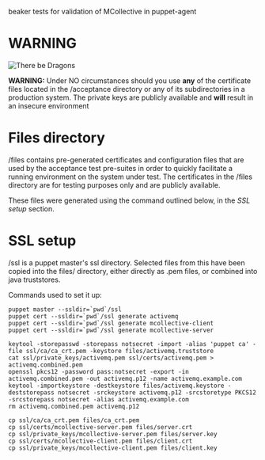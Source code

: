 beaker tests for validation of MCollective in puppet-agent

# WARNING

![There be Dragons](http://upload.wikimedia.org/wikipedia/commons/thumb/b/bc/Chinese_black_dragon.svg/235px-Chinese_black_dragon.svg.png)

**WARNING:** Under NO circumstances should you use **any** of the
certificate files located in the /acceptance directory or any of
its subdirectories in a production system. The private keys are
publicly available and **will** result in an insecure environment

# Files directory

/files contains pre-generated certificates and configuration files
that are used by the acceptance test pre-suites in order to quickly
facilitate a running environment on the system under test. The
certificates in the /files directory are for testing purposes only
and are publicly available.

These files were generated using the command outlined below, in the
*SSL setup* section.

# SSL setup

/ssl is a puppet master's ssl directory.  Selected files from this
have been copied into the files/ directory, either directly as .pem
files, or combined into java truststores.

Commands used to set it up:

    puppet master --ssldir=`pwd`/ssl
    puppet cert --ssldir=`pwd`/ssl generate activemq
    puppet cert --ssldir=`pwd`/ssl generate mcollective-client
    puppet cert --ssldir=`pwd`/ssl generate mcollective-server

    keytool -storepasswd -storepass notsecret -import -alias 'puppet ca' -file ssl/ca/ca_crt.pem -keystore files/activemq.truststore
    cat ssl/private_keys/activemq.pem ssl/certs/activemq.pem > activemq.combined.pem
    openssl pkcs12 -password pass:notsecret -export -in activemq.combined.pem -out activemq.p12 -name activemq.example.com
    keytool -importkeystore -destkeystore files/activemq.keystore -deststorepass notsecret -srckeystore activemq.p12 -srcstoretype PKCS12 -srcstorepass notsecret -alias activemq.example.com
    rm activemq.combined.pem activemq.p12

    cp ssl/ca/ca_crt.pem files/ca_crt.pem
    cp ssl/certs/mcollective-server.pem files/server.crt
    cp ssl/private_keys/mcollective-server.pem files/server.key
    cp ssl/certs/mcollective-client.pem files/client.crt
    cp ssl/private_keys/mcollective-client.pem files/client.key
